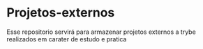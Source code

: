 # Projetos-externos
Esse repositorio servirá para armazenar projetos externos a trybe realizados em carater de estudo e pratica
